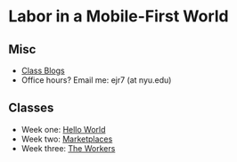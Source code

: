 # Labor in a Mobile-First World

## Misc
* [Class Blogs](https://github.com/tedroden/nyu-labor-class/wiki)
* Office hours? Email me: ejr7 (at nyu.edu)

## Classes
* Week one: [Hello World](https://github.com/tedroden/nyu-labor-class/blob/master/01-hello-world/)
* Week two: [Marketplaces](https://github.com/tedroden/nyu-labor-class/blob/master/02-marketplaces/)
* Week three: [The Workers](https://github.com/tedroden/nyu-labor-class/blob/master/03-workers/)
